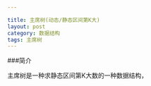```yaml
---

title: 主席树(动态/静态区间第K大)
layout: post
category: 数据结构
tags: 主席树
---
```



###简介



主席树是一种求静态区间第K大数的一种数据结构，


